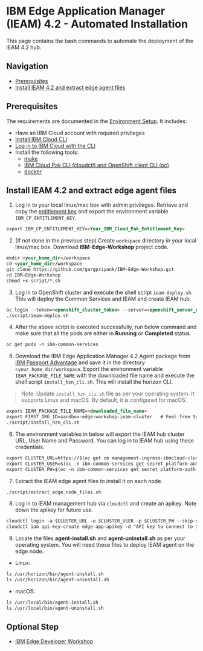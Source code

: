# IBM Edge Application Manager (IEAM) 4.2 - Automated Installation

This page contains the bash commands to automate the deployment of the IEAM 4.2 hub.

## Navigation

- [Prerequisites](#prerequisites)
- [Install IEAM 4.2 and extract edge agent files](#install-ieam-42-and-extract-edge-agent-files)

## Prerequisites

The requirements are documented in the 
[Environment Setup](https://ibm.github.io/cloud-enterprise-examples/iac/setup-environment). It includes:

- Have an IBM Cloud account with required privileges
- [Install IBM Cloud CLI](https://ibm.github.io/cloud-enterprise-examples/iac/setup-environment#install-ibm-cloud-cli)
- [Log in to IBM Cloud with the CLI](https://ibm.github.io/cloud-enterprise-examples/iac/setup-environment#login-to-ibm-cloud)
- Install the following tools:
  - [make](https://www.gnu.org/software/make/)
  - [IBM Cloud Pak CLI (cloudctl) and OpenShift client CLI (oc)](https://www.ibm.com/support/knowledgecenter/SSFKVV_4.2/cli/cloudctl_oc_cli.html)
  - [docker](https://www.ibm.com/links?url=https%3A%2F%2Fdocs.docker.com%2Fget-docker%2F)

## Install IEAM 4.2 and extract edge agent files

1. Log in to your local linux/mac box with admin privileges. 
Retrieve and copy the [entitlement key](https://myibm.ibm.com/products-services/containerlibrary) and export the environment 
variable `IBM_CP_ENTITLEMENT_KEY`.

  ```markdown
  export IBM_CP_ENTITLEMENT_KEY=<Your_IBM_Cloud_Pak_Entitlement_Key>
  ```

2. (If not done in the previous step) Create `workspace` directory in your local linux/mac box. Download **IBM-Edge-Workshop** project code.

  ```markdown
  mkdir <your_home_dir>/workspace
  cd <your_home_dir>/workspace
  git clone https://github.com/gargpriyank/IBM-Edge-Workshop.git
  cd IBM-Edge-Workshop
  chmod +x script/*.sh
  ```
3. Log in to OpenShift cluster and execute the shell script `ieam-deploy.sh`. This will deploy the Common Services and IEAM and create IEAM hub.
   
  ```markdown
  oc login --token=<openshift_cluster_token> --server=<openshift_server_url>
  ./script/ieam-deploy.sh
  ```
   
4. After the above script is executed successfully, run below command and make sure that all the pods are either in **Running** 
or **Completed** status.

  ```markdown
  oc get pods -n ibm-common-services
  ```

5. Download the IBM Edge Application Manager 4.2 Agent package 
from [IBM Passport Advantage](https://www.ibm.com/support/knowledgecenter/SSFKVV_4.2/hub/part_numbers.html?view=kc) and save it in the directory 
`<your_home_dir/workspace`. Export the environment variable `IEAM_PACKAGE_FILE_NAME` with the downloaded file name 
and execute the shell script `install_hzn_cli.sh`. This will install the horizon CLI.
> Note: Update `install_hzn_cli.sh` file as per your operating system. It supports Linux and macOS. By default, it is configured for macOS.
  
  ```markdown
  export IEAM_PACKAGE_FILE_NAME=<downloaded_file_name>
  export FIRST_ORG_ID=sandbox-edge-workshop-ieam-cluster   # Feel free to choose any organization id.
  ./script/install_hzn_cli.sh
  ```

6. The environment variables in below will export the IEAM hub cluster URL, User Name and Password. You can log in to IEAM hub using these
credentials.

  ```markdown
  export CLUSTER_URL=https://$(oc get cm management-ingress-ibmcloud-cluster-info -o jsonpath='{.data.cluster_ca_domain}')
  export CLUSTER_USER=$(oc -n ibm-common-services get secret platform-auth-idp-credentials -o jsonpath='{.data.admin_username}' | base64 --decode)
  export CLUSTER_PW=$(oc -n ibm-common-services get secret platform-auth-idp-credentials -o jsonpath='{.data.admin_password}' | base64 --decode)
  ```

7. Extract the IEAM edge agent files to install it on each node.

  ```markdown
  ./script/extract_edge_node_files.sh
  ```

8. Log in to IEAM management hub via `cloudctl` and create an apikey. Note down the apikey for future use.

  ```markdown
  cloudctl login -a $CLUSTER_URL -u $CLUSTER_USER -p $CLUSTER_PW --skip-ssl-validation
  cloudctl iam api-key-create edge-app-apikey -d "API key to connect to IEAM hub" # You are free to choose any name for apikey
  ```

9. Locate the files **agent-install.sh** and **agent-uninstall.sh** as per your operating system. You will need these files to deploy IEAM agent on
the edge node.

  - Linux:
  
  ```markdown
  ls /usr/horizon/bin/agent-install.sh
  ls /usr/horizon/bin/agent-uninstall.sh
  ```
  
  - macOS:
  
  ```markdown
  ls /usr/local/bin/agent-install.sh
  ls /usr/local/bin/agent-uninstall.sh
  ```

## Optional Step

- [IBM Edge Developer Workshop](edge-workshop-developer.md)